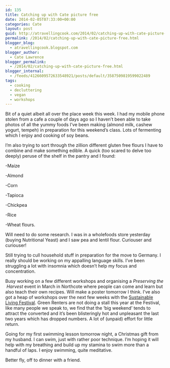 ```yaml
---
id: 135
title: Catching up with Cate picture free
date: 2014-02-05T07:33:00+00:00
categories: Cate
layout: post
guid: http://atravellingcook.com/2014/02/catching-up-with-cate-picture-free.html
permalink: /2014/02/catching-up-with-cate-picture-free.html
blogger_blog:
  - atravellingcook.blogspot.com
blogger_author:
  - Cate Lawrence
blogger_permalink:
  - /2014/02/catching-up-with-cate-picture-free.html
blogger_internal:
  - /feeds/4126609572633548921/posts/default/3587509819599022489
tags:
  - cooking
  - decluttering
  - vegan
  - workshops
---
```

Bit of a quiet albeit all over the place week this week. I had my mobile phone stolen from a cafe a couple of days ago so I haven&#8217;t been able to take photos of all the yummy foods I&#8217;ve been making (almond milk, cashew yogurt, tempeh) in preparation for this weekend&#8217;s class. Lots of fermenting which I enjoy and cooking of soy beans.



I&#8217;m also trying to sort through the zillion different gluten free flours I have to combine and make something edible. A quick (too scared to delve too deeply) peruse of the shelf in the pantry and I found:
  
-Maize
  
-Almond
  
-Corn
  
-Tapioca
  
-Chickpea
  
-Rice
  
-Wheat flours.

Will need to do some research. I was in a wholefoods store yesterday (buying Nutritional Yeast) and I saw pea and lentil flour. Curiouser and curiouser!

Still trying to cull household stuff in preparation for the move to Germany. I really should be working on my appalling language skills. I&#8217;ve been struggling a lot with insomnia which doesn&#8217;t help my focus and concentration.

Busy working on a few different workshops and organising a _Preserving the  Harvest_ event in March in Northcote where people can come and learn but also teach their own recipes. Will make a poster tomorrow I think. I&#8217;ve also got a heap of workshops over the next few weeks with the [Sustainable Living Festival](http://www.slf.org.au/festival14/). Green Renters are not doing a stall this year at the Festival, like many people we speak to, we find that the &#8216;big weekend&#8217; tends to attract the converted and it&#8217;s been blisteringly hot and unpleasant the last two years which has dropped numbers. A lot of (unpaid) effort for little return.

Going for my first swimming lesson tomorrow night, a Christmas gift from my husband. I can swim, just with rather poor technique. I&#8217;m hoping it will help with my breathing and build up my stamina to swim more than a handful of laps. I enjoy swimming, quite meditative.

Better fly, off to dinner with a friend.

&nbsp;